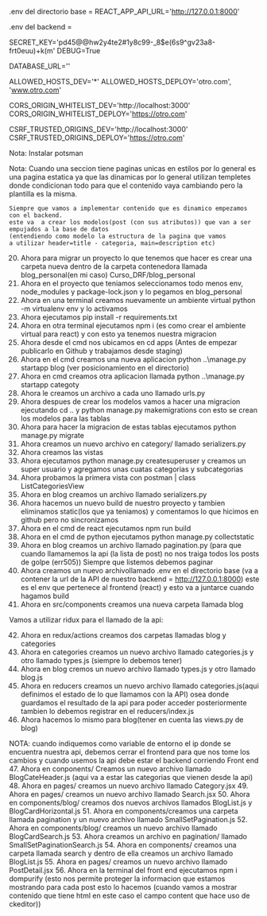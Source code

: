 .env del directorio base = REACT_APP_API_URL='http://127.0.0.1:8000'

.env del backend = 

SECRET_KEY='pd45@@hw2y4te2#1y8c99-_8$e(6s9^gv23a8-frt0euu)+k(m'
DEBUG=True

DATABASE_URL=''

ALLOWED_HOSTS_DEV='*'
ALLOWED_HOSTS_DEPLOY='otro.com', 'www.otro.com'

CORS_ORIGIN_WHITELIST_DEV='http://localhost:3000'
CORS_ORIGIN_WHITELIST_DEPLOY='https://otro.com'

CSRF_TRUSTED_ORIGINS_DEV='http://localhost:3000'
CSRF_TRUSTED_ORIGINS_DEPLOY='https://otro.com'




Nota: Instalar potsman

Nota: Cuando una seccion tiene paginas unicas en estilos por lo general es una pagina estatica
	ya que las dinamicas por lo general utilizan templetes donde condicionan todo para que el contenido vaya cambiando
	pero la plantilla es la misma.
	
	Siempre que vamos a implementar contenido que es dinamico empezamos con el backend.
	este va  a crear los modelos(post (con sus atributos)) que van a ser empujados a la base de datos 
	(entendiendo como modelo la estructura de la pagina que vamos 
	a utilizar header=title - categoria, main=description etc)

20. Ahora para migrar un proyecto lo que tenemos que hacer es crear una carpeta nueva dentro de la carpeta contenedora 
	llamada blog_personal(en mi caso) Curso_DRF/blog_personal
21. Ahora en el proyecto que teniamos seleccionamos todo menos env, node_modules y package-lock.json
	y lo pegamos en blog_personal
22. Ahora en una terminal creamos nuevamente un ambiente virtual python -m virtualenv env y lo activamos
23. Ahora ejecutamos pip install -r requirements.txt
24. Ahora en otra terminal ejecutamos npm i (es como crear el ambiente virtual para react) y con esto ya tenemos nuestra migracion
25. Ahora desde el cmd nos ubicamos en cd apps (Antes de empezar publicarlo en Github y trabajamos desde staging)
26. Ahora en el cmd creamos una nueva aplicacion python ..\manage.py startapp blog (ver posicionamiento en el directorio)
27. Ahora en cmd creamos otra aplicacion llamada python ..\manage.py startapp categoty
28. Ahora le creamos un archivo a cada uno llamado urls.py
29. Ahora despues de crear los modelos vamos a hacer una migracion ejecutando cd .. y python manage.py makemigrations
	con esto se crean los modelos para las tablas
30. Ahora para hacer la migracion de estas tablas ejecutamos python manage.py migrate
31. Ahora creamos un nuevo archivo en category/ llamado serializers.py
32. Ahora creamos las vistas
33. Ahora ejecutamos python manage.py createsuperuser y creamos un super usuario y agregamos unas cuatas categorias y subcategorias
34. Ahora probamos la primera vista con postman | class ListCategoriesView
35. Ahora en blog creamos un archivo llamado serializers.py
36. Ahora hacemos un nuevo build de nuestro proyecto y tambien eliminamos static(los que ya teniamos) y comentamos lo que hicimos en github
	pero no sincronizamos
37. Ahora en el cmd de react ejecutamos npm run build
38. Ahora en el cmd de python ejecutamos python manage.py collectstatic
39. Ahora en blog creamos un archivo llamado pagination.py (para que cuando llamamemos la api (la lista de post) no nos traiga todos los 
	posts de golpe (err505))
	Siempre que listemos debemos paginar
40. Ahora creamos un nuevo archivollamado .env en el directorio base (va a contener la url de la API de nuestro 
	backend = http://127.0.0.1:8000)
	este es el env 	que pertenece al frontend (react) y esto va a juntarce cuando hagamos build
41. Ahora en src/components creamos una nueva carpeta llamada blog

Vamos a utilizar ridux para el llamado de la api:

42. Ahora en redux/actions creamos dos carpetas llamadas blog y categories
43. Ahora en categories creamos un nuevo archivo llamado categories.js y otro llamado types.js (siempre lo debemos tener)
44. Ahora en blog cremos un nuevo archivo llamado types.js y otro llamado blog.js
45. Ahora en reducers creamos un nuevo archivo llamado categories.js(aqui definimos el estado de lo que llamamos con la API)
	osea donde guardamos el resultado de la api para poder acceder posteriormente
	tambien lo debemos registrar en el reducers/index.js
46. Ahora hacemos lo mismo para blog(tener en cuenta las views.py de blog)

NOTA: cuando indiquemos como variable de entorno el ip donde se encuentra nuestra api, debemos cerrar el frontend para que nos tome los cambios
	y cuando usemos la api debe estar el backend corriendo
Front end
47. Ahora en conponents/ Creamos un nuevo archivo llamado BlogCateHeader.js (aqui va a estar las categorias que vienen desde la api)
48. Ahora en pages/ creamos un nuevo archivo llamado Category.jsx
49. Ahora en pages/ creamos un nuevo archivo llamado Search.jsx
50. Ahora en components/blog/ creamos dos nuevos archivos llamados BlogList.js y BlogCardHorizontal.js
51. Ahora en components/creamos una carpeta llamada pagination y un nuevo archivo llamado SmallSetPagination.js
52. Ahora en components/blog/ creamos un nuevo archivo llamado BlogCardSearch.js
53. Ahora creamos un archivo en pagination/ llamado SmallSetPaginationSearch.js
54. Ahora en components/ creamos una carpeta llamada search y dentro de ella creamos un archivo llamado BlogList.js
55. Ahora en pages/ creamos un nuevo archivo llamado PostDetail.jsx
56. Ahora en la terminal del front end ejecutamos npm i dompurify (esto nos permite proteger la informacion que estamos mostrando para cada post
	esto lo hacemos (cuando vamos a mostrar contenido que tiene html en este caso el campo content que hace uso de ckeditor))

